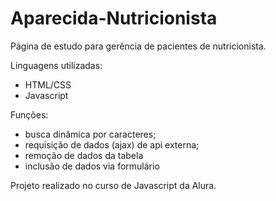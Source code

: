 # Aparecida-Nutricionista

Página de estudo para gerência de pacientes de nutricionista.

Linguagens utilizadas: 
- HTML/CSS
- Javascript

Funções:
- busca dinâmica por caracteres;
- requisição de dados (ajax) de api externa;
- remoção de dados da tabela 
- inclusão de dados via formulário

Projeto realizado no curso de Javascript da Alura.

